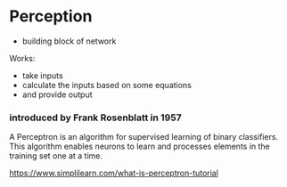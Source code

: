 # Perception
- building block of network

Works:
- take inputs
- calculate the inputs based on some equations
-  and provide output

### introduced by Frank Rosenblatt in 1957

A Perceptron is an algorithm for supervised learning of binary classifiers. This algorithm enables neurons to learn and processes elements in the training set one at a time.


https://www.simplilearn.com/what-is-perceptron-tutorial